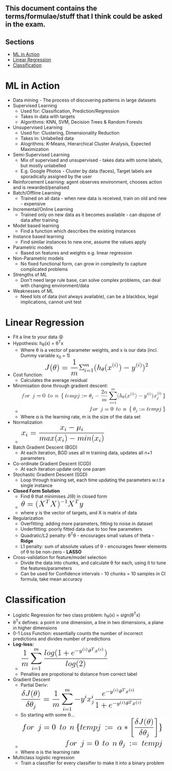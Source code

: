 ## This document contains the terms/formulae/stuff that I think could be asked in the exam.

## Sections
- [ML in Action](#ml-in-action)
- [Linear Regression](#linear-regression)
- [Classification](#classification)

# ML in Action
- Data mining - The process of discovering patterns in large datasets
- Supervised Learning
  - Used for: Classification, Prediction/Regression
  - Takes in data with targets
  - Algorithms: KNN, SVM, Decision Trees & Random Forests
- Unsupervised Learning
  - Used for: Clustering, Dimensionality Reduction
  - Takes in: Unlabelled data
  - Alogrithms: K-Means, Hierarchical Cluster Analysis, Expected Maximization
- Semi-Supervised Learning
  - Mix of supervised and unsupervised - takes data with some labels, but mostly unlabelled
  - E.g. Google Photos - Cluster by data (faces), Target labels are sporadically assigned by the user
- Reinforcement Learning: agent observes environment, chooses action and is rewarded/penalised
- Batch/Offline Learning
  - Trained on all data - when new data is received, train on old and new - expensive
- Incremental/Online Learning
  - Trained only on new data as it becomes available - can dispose of data after training
- Model based learning 
  - Find a function which describes the existing instances
- Instance based learning
  - Find similar instances to new one, assume the values apply
- Parametric models
  - Based on features and weights e.g. linear regression
- Non-Parametric models
  - No fixed functional form, can grow in complexity to capture complicated problems
- Strengths of ML
  - Don't need large rule base, can solve complex problems, can deal with changing environment/data
- Weaknesses of ML
  - Need lots of data (not always available), can be a blackbox, legal implications, cannot unit test

# Linear Regression
- Fit a line to your data :dizzy_face:
- Hypothesis: h<sub>&theta;</sub>(x) = &theta;<sup>T</sup>x
  - Where &theta; is a vector of parameter weights, and x is our data (incl. Dummy variable x<sub>0</sub> = 1)
- Cost function: ![Linear Regression Cost](../imgs/lin-reg-cost.png)
  - Calculates the average residual
- Minimisation done through gradient descent:
  - ![Linear Regression Gradient Descent](../imgs/lin-reg-gdesc.png)
  - Where &alpha; is the learning rate, m is the size of the data set
- Normalization
  - ![Normalisation](../imgs/normalisation.png)
- Batch Gradient Descent (BGD)
  - At each iteration, BGD uses all m training data, updates all n+1 parameters
- Co-ordinate Gradient Descent (CGD)
  - At each iteration update only one param
- Stochastic Gradient Descent (SGD)
  - Loop through training set, each time updating the parameters w.r.t a single instance
- **Closed Form Solution**
  - Find &theta; that minimises J(&theta;) in closed form
  - ![Closed form](../imgs/closed-form-gdesc.png)
  - where y is the vector of targets, and X is matrix of data
- Regularization
  - Overfitting: adding more parameters, fitting to noise in dataset
  - Underfitting: poorly fitted data due to too few parameters
  - Quadratic/L2 penalty: &theta;<sup>T</sup>&theta; - encourages small values of theta - **Ridge**
  - L1 penalty: sum of absolute values of &theta; - encourages fewer elements of &theta; to be non-zero - **LASSO**
- Cross-validation for feature/model selection
  - Divide the data into chunks, and calculate &theta; for each, using it to tune the features/parameters
  - Can be used for Confidence intervals - 10 chunks = 10 samples in CI formula, take mean accuracy

# Classification
- Logistic Regression for two class problem: h<sub>&theta;</sub>(x) = sign(&theta;<sup>T</sup>x)
- &theta;<sup>T</sup>x defines: a point in one dimension, a line in two dimensions, a plane in higher dimensions
- 0-1 Loss Function: essentially counts the number of incorrect predictions and divides number of predictions
- **Log-loss:**
  - ![Log Loss function](../imgs/log-loss.png)
  - Penalties are propotional to distance from correct label
- Gradient Descent
  - Partial Deriv:<br>![Log Loss Partial Derivative](../imgs/log-reg-partial-deriv.png)
  - So starting with some &theta;...
  - ![Gradient Descent](../imgs/gradient-desc-logreg.png)
  - Where &alpha; is the learning rate
- Multiclass logistic regression
  - Train a classifier for every classifier to make it into a binary problem
